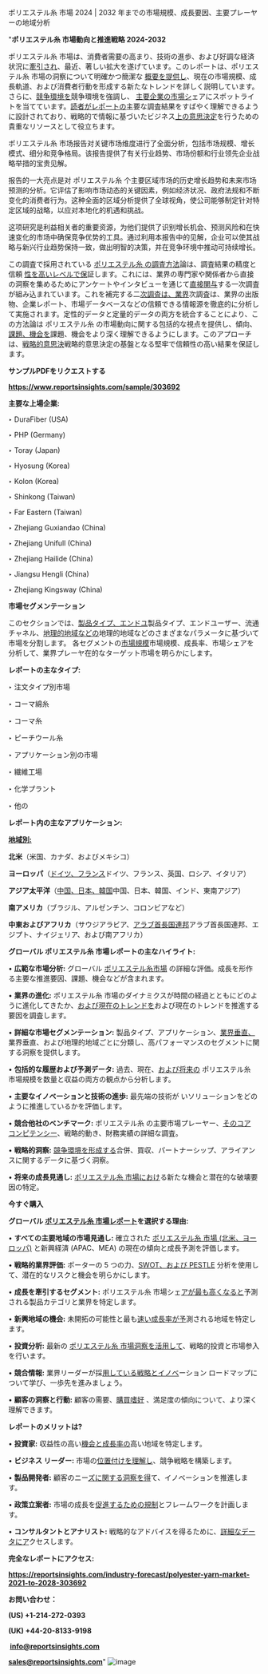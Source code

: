 ポリエステル糸 市場 2024 | 2032 年までの市場規模、成長要因、主要プレーヤーの地域分析

"<strong>ポリエステル糸 市場動向と推進戦略 2024-2032</strong>

ポリエステル糸 市場は、消費者需要の高まり、技術の進歩、および好調な経済状況に<a href=https://reportsinsights.com/fr/industry-forecast/porridge-market-2021-to-2028-312375>牽引され</a>、最近、著しい拡大を遂げています。このレポートは、ポリエステル糸 市場の洞察について明確かつ簡潔な
<a href=https://reportsinsights.com/es/industry-forecast/mobile-sensors-market-2021-to-2028-301450>概要を提供し</a>、現在の市場規模、成長軌道、および消費者行動を形成する新たなトレンドを詳しく説明しています。さらに、<a href=https://reportsinsights.com/ja/industry-forecast/short-peripheral-intravenous-catheters-market-2021-to-2028-305835>競争環境を</a>競争環境を強調し、
<a href=https://reportsinsights.com/ja/industry-forecast/luxury-handbags-and-purses-market-2021-to-2028-315683>主要企業の市場シ</a>ェアにスポットライトを当てています。<a href=https://reportsinsights.com/nl/industry-forecast/water-disinfection-chemical-market-2021-to-2028-304826>読者がレポートの</a>主要な調査結果をすばやく理解できるように設計されており、戦略的で情報に基づいたビジネス<a href=https://www.linkedin.com/pulse/online-umfragesoftware-markt-gr%C3%B6%C3%9Fe-und-anteil-uiboc/>上の意思決定</a>を行うための貴重なリソースとして役立ちます。

ポリエステル糸 市场报告对关键市场维度进行了全面分析，包括市场规模、增长模式、细分和竞争格局。该报告提供了有关行业趋势、市场份额和行业领先企业战略举措的宝贵见解。

报告的一大亮点是对 ポリエステル糸 个主要区域市场的历史增长趋势和未来市场预测的分析。它评估了影响市场动态的关键因素，例如经济状况、政府法规和不断变化的消费者行为。这种全面的区域分析提供了全球视角，使公司能够制定针对特定区域的战略，以应对本地化的机遇和挑战。

这项研究是利益相关者的重要资源，为他们提供了识别增长机会、预测风险和在快速变化的市场中确保竞争优势的工具。通过利用本报告中的见解，企业可以使其战略与新兴行业趋势保持一致，做出明智的决策，并在竞争环境中推动可持续增长。

この調査で採用されている <a href=https://www.linkedin.com/pulse/europe-conveyor-belt-market-size-trends-research-arqwf/>ポリエステル糸 の調査方法</a>論は、調査結果の精度と信頼
<a href=https://reportsinsights.com/de/industry-forecast/us-climate-change-consulting-market-407901>性を高いレベルで保</a>証します。これには、業界の専門家や関係者から直接の洞察を集めるためにアンケートやインタビューを通じて<a href=https://reportsinsights.com/de/industry-forecast/aerospace-titanium-market-2021-to-2028-312755>直接関与</a>する一次調査が組み込まれています。これを補完する二<a href=https://reportsinsights.com/fr/industry-forecast/us-potassium-phthalimide-cas-1074-82-4-market-411318>次調査は、業界</a>次調査は、業界の出版物、企業レポート、市場データベースなどの信頼できる情報源を徹底的に分析して実施されます。定性的データと定量的データの両方を統合することにより、この方法論は ポリエステル糸 の市場動向に関する包括的な視点を提供し、傾向、<a href=https://reportsinsights.com/zh/industry-forecast/dried-pasta-market-2021-to-2028-316266>課題、機会を</a>課題、機会をより深く理解できるようにします。このアプローチは、<a href=https://www.linkedin.com/pulse/reifenpanne-laufen-lassen-markt-2024-wachstumstreiber-ch8tf/>戦略的意思決</a>戦略的意思決定の基盤となる堅牢で信頼性の高い結果を保証します。

<strong><b>サンプルPDFをリクエストする</b></strong>

<a href=https://www.reportsinsights.com/sample/303692><strong><u>https://www.reportsinsights.com/sample/303692</u></strong></a>

<strong>主要な上場企業:</strong>

‣ DuraFiber (USA)

‣ PHP (Germany)

‣ Toray (Japan)

‣ Hyosung (Korea)

‣ Kolon (Korea)

‣ Shinkong (Taiwan)

‣ Far Eastern (Taiwan)

‣ Zhejiang Guxiandao (China)

‣ Zhejiang Unifull (China)

‣ Zhejiang Hailide (China)

‣ Jiangsu Hengli (China)

‣ Zhejiang Kingsway (China)

<strong>市場セグメンテーション</strong>

このセクションでは、<a href=https://reportsinsights.com/fr/industry-forecast/fused-cast-azs-refractories-market-2021-to-2028-302165>製品タイプ、エンドユ</a>製品タイプ、エンドユーザー、流通チャネル、<a href=https://www.linkedin.com/pulse/flip-flops-markt-2024-2032-aufkommende-trends-und-zuk%C3%BCnftige-l9hxc/>地理的地域などの</a>地理的地域などのさまざまなパラメータに基づいて市場を分割します。 各セグメントの<a href=https://reportsinsights.com/sv/industry-forecast/us-sauna-equipment-market-402897>市場規模</a>市場規模、成長率、市場シェアを分析して、業界プレーヤ<a href=https://reportsinsights.com/es/industry-forecast/e-commerce-packaging-market-2021-to-2028-314694></a>在的なターゲット市場を明らかにします。

<strong>レポートの主なタイプ:</strong>

  ‣ 注文タイプ別市場

‣ コーマ綿糸

‣ コーマ糸

‣ ピーチウール糸

‣ アプリケーション別の市場

‣ 繊維工場

‣ 化学プラント

‣ 他の

<strong>レポート内の主なアプリケーション:</strong>



<strong><u>地域別</u></strong><strong><u>:</u></strong>

<strong>北米</strong>（米国、カナダ、およびメキシコ）

<strong>ヨーロッパ</strong>（<a href=https://reportsinsights.com/zh/industry-forecast/dialysis-chairs-market-2021-to-2028-303839>ドイツ、フランス</a>ドイツ、フランス、英国、ロシア、イタリア）

<strong>アジア太平洋</strong>（<a href=https://reportsinsights.com/nl/industry-forecast/ceramic-binders-market-demand-by-regional-318295>中国、日本、韓国</a>中国、日本、韓国、インド、東南アジア）

<strong>南アメリカ</strong>（ブラジル、アルゼンチン、コロンビアなど）

<strong>中東およびアフリカ</strong>（サウジアラビア、<a href=https://reportsinsights.com/sv/industry-forecast/nail-nipper-market-2021-to-2028-308634>アラブ首長国連邦</a>アラブ首長国連邦、エジプト、ナイジェリア、および南アフリカ）

<strong>グローバル ポリエステル糸 市場レポートの主なハイライト:</strong>

• <strong>広範な市場分析:</strong> グローバル <a href=https://www.linkedin.com/pulse/europe-stethoscope-market-demand-projections-growth-ecwic/>ポリエステル糸市場</a> の詳細な評価。成長を形作る主要な推進要因、課題、機会などが含まれます。

• <strong>業界の進化:</strong> ポリエステル糸 市場のダイナミクスが時間の経過とともにどのように進化してきたか、<a href=https://reportsinsights.com/de/industry-forecast/us-remanufactured-cartridge-market-408544>および現在のトレンドを</a>および現在のトレンドを推進する要因を調査します。

• <strong>詳細な市場セグメンテーション:</strong> 製品タイプ、アプリケーション、<a href=https://reportsinsights.com/fr/industry-forecast/aerospace-titanium-market-2021-to-2028-312755>業界垂直、</a>業界垂直、および地理的地域ごとに分類し、高パフォーマンスのセグメントに関する洞察を提供します。

• <strong>包括的な履歴および予測データ:</strong> 過去、現在、<a href=https://reportsinsights.com/es/industry-forecast/fused-cast-azs-refractories-market-2021-to-2028-302165>および将来の</a> ポリエステル糸 市場規模を数量と収益の両方の観点から分析します。

• <strong>主要なイノベーションと技術の進歩:</strong> 最先端の技術が <a href=https://reportsinsights.com/ja/industry-forecast/dried-pasta-market-2021-to-2028-316266></a>いソリューションをどのように推進しているかを評価します。

• <strong>競合他社のベンチマーク:</strong> ポリエステル糸 の主要市場プレーヤー、<a href=https://reportsinsights.com/nl/industry-forecast/short-peripheral-intravenous-catheters-market-2021-to-2028-305835>そのコア コンピテンシー</a>、戦略的動き、財務実績の詳細な調査。

• <strong>戦略的洞察:</strong> <a href=https://www.linkedin.com/pulse/olefin-blockcopolymer-obc-markt-erf%C3%A4hrt-exponentielles-tbijc/>競争環境を形成する</a>合併、買収、パートナーシップ、アライアンスに関するデータに基づく洞察。

• <strong>将来の成長見通し:</strong> <a href=https://www.linkedin.com/pulse/europe-shape-memory-alloys-market-trends-future-ihh3f/>ポリエステル糸 市場におけ</a>る新たな機会と潜在的な破壊要因の特定。

<strong>今すぐ購入</strong>


<strong>グローバル <a href=https://reportsinsights.com/de/industry-forecast/porridge-market-2021-to-2028-312375>ポリエステル糸 市場レポート</a>を選択する理由:</strong>

• <strong>すべての主要地域の市場見通し:</strong> 確立された <a href=https://reportsinsights.com/fr/industry-forecast/mobile-sensors-market-2021-to-2028-301450>ポリエステル糸 市場 (北米、ヨーロッパ)</a> と新興経済 (APAC、MEA) の現在の傾向と成長予測を評価します。

• <strong>戦略的業界評価:</strong> ポーターの 5 つの力、<a href=https://reportsinsights.com/zh/industry-forecast/luxury-handbags-and-purses-market-2021-to-2028-315683>SWOT、および PESTLE</a> 分析を使用して、潜在的なリスクと機会を明らかにします。

• <strong>成長を牽引するセグメント:</strong> ポリエステル糸 市場シェ<a href=https://reportsinsights.com/ja/industry-forecast/water-disinfection-chemical-market-2021-to-2028-304826>アが最も高くなると</a>予測される製品カテゴリと業界を特定します。

• <strong>新興地域の機会:</strong> 未開拓の可能性と最も<a href=https://reportsinsights.com/sv/industry-forecast/us-video-gaming-hardware-market-401520>速い成長率が予</a>測される地域を特定します。

• <strong>投資分析:</strong> 最新の <a href=https://www.linkedin.com/pulse/europe-low-migration-inks-market-landscape-2024-competitive-8mk7c/>ポリエステル糸 市場洞察を活用して</a>、戦略的投資と市場参入を行います。

• <strong>競合情報:</strong> 業界リーダーが採<a href=https://www.linkedin.com/pulse/leistungsinduktivit%C3%A4ten-markt-2024-lth1f/>用している戦略とイノベ</a>ーション ロードマップについて学び、一歩先を進みましょう。

• <strong>顧客の洞察と行動:</strong> 顧客の需要、<a href=https://reportsinsights.com/fr/industry-forecast/us-outdoor-rugs-market-410924>購買嗜好</a>
、満足度の傾向について、より深く理解できます。

<strong>レポートのメリットは?</strong>

• <strong>投資家:</strong> 収益性の高い<a href=https://reportsinsights.com/es/industry-forecast/carbon-fibre-market-2021-to-2028-313443>機会と成長率の</a>高い地域を特定します。

• <strong>ビジネス リーダー:</strong> 市場の<a href=https://reportsinsights.com/zh/industry-forecast/feed-grade-vitamin-d3-market-2021-to-2028-302758>位置付けを理解し</a>、競争戦略を構築します。

• <strong>製品開発者:</strong> 顧客のニー<a href=https://reportsinsights.com/nl/industry-forecast/rescue-robot-market-demand-by-regional-317357>ズに関する洞察を得</a>て、イノベーションを推進します。

• <strong>政策立案者:</strong> 市場の成長を<a href=https://reportsinsights.com/sv/industry-forecast/low-horsepower-ac-motors-market-2021-to-2028-307859>促進するための規制</a>とフレームワークを計画します。

• <strong>コンサルタントとアナリスト:</strong> 戦略的なアドバイスを得るために、<a href=https://www.linkedin.com/pulse/europe-simultaneous-localization-mapping-nhqhc/>詳細なデータにア</a>クセスします。
</ul>
<strong>完全なレポートにアクセス:</strong>

<a href=https://reportsinsights.com/industry-forecast/polyester-yarn-market-2021-to-2028-303692><strong><u><b>https://reportsinsights.com/industry-forecast/polyester-yarn-market-2021-to-2028-303692</b></u></strong></a>

<strong>お問い合わせ：</strong>

<strong>(US) +1-214-272-0393</strong>

<strong>(UK) +44-20-8133-9198</strong>

<strong> </strong><a href=info@reportsinsights.com><strong><u>info@reportsinsights.com</u></strong></a>

<a href=sales@reportsinsights.com><strong><u>sales@reportsinsights.com</u></strong></a>"
![image](https://github.com/user-attachments/assets/7aa8a731-6655-42a8-8e03-62bf46664f8b)
